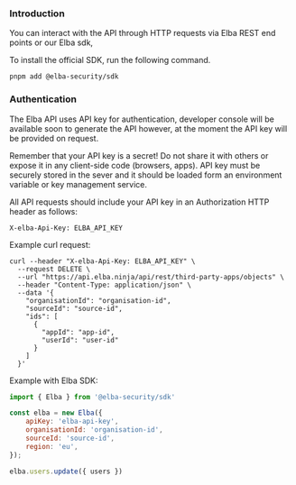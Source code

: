 ### Introduction
You can interact with the API through HTTP requests via Elba REST end points or our Elba sdk,

To install the official SDK, run the following command.

```shell
pnpm add @elba-security/sdk
```

### Authentication
The Elba API uses API key for authentication, developer console will be available soon to generate the API however, at the moment the API key will be provided on request.

Remember that your API key is a secret! Do not share it with others or expose it in any client-side code (browsers, apps). API key must be securely stored in the sever and it should be loaded form an environment variable or key management service.


All API requests should include your API key in an Authorization HTTP header as follows:
```shell
X-elba-Api-Key: ELBA_API_KEY
```

Example curl request:
```shell
curl --header "X-elba-Api-Key: ELBA_API_KEY" \
  --request DELETE \
  --url "https://api.elba.ninja/api/rest/third-party-apps/objects" \
  --header "Content-Type: application/json" \
  --data '{
    "organisationId": "organisation-id",
    "sourceId": "source-id",
    "ids": [
      {
        "appId": "app-id",
        "userId": "user-id"
      }
    ]
  }'
```

Example with Elba SDK:
```javascript
import { Elba } from '@elba-security/sdk'

const elba = new Elba({
    apiKey: 'elba-api-key',
    organisationId: 'organisation-id',
    sourceId: 'source-id',
    region: 'eu',
});

elba.users.update({ users })

```
